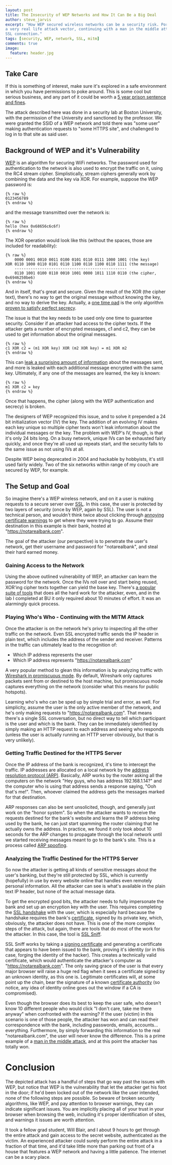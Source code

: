 ```yaml
---
layout: post
title: The Insecurity of WEP Networks and How It Can Be a Big Deal
author: steve_jarvis
excerpt: "How WEP secured wireless networks can be a security risk. Portrayed by
a very real life attack vector, continuing with a man in the middle attack on an
SSL connection."
tags: [security, WEP, network, SSL, mitm]
comments: true
image:
  feature: header.jpg
---
```


## Take Care
If this is something of interest, make sure it's explored in a safe environment in
which you have permissions to poke around. This is some cool but serious
business, and any part of it could be worth a
[5 year prison sentence and fines][legal].

The attack described here was done in a security lab at Boston University, with
the permission of the University and sanctioned by the professor. We were
granted the SSID of a WEP network and told there was "some user" making
authentication requests to "some HTTPS site", and challenged to log in to that
site as said user.

## Background of WEP and it's Vulnerability
[WEP][wep] is an algorithm for securing WiFi networks. The password used for
authentication to the network is also used to encrypt the traffic on
it, using the RC4 stream cipher. Simplistically, stream ciphers generally
work by combining the data and the key via XOR. For example, suppose the WEP
password is:

    {% raw %}
    0123456789
    {% endraw %}

and the message transmitted over the network is:

    {% raw %}
    hello (hex 0x68656c6c6f)
    {% endraw %}

The XOR operation would look like this (without the spaces, those are included
for readability):

    {% raw %}
        0000 0001 0010 0011 0100 0101 0110 0111 1000 1001 (the key)
    XOR 0110 1000 0110 0101 0110 1100 0110 1100 0110 1111 (the message)
        -------------------------------------------------
        0110 1001 0100 0110 0010 1001 0000 1011 1110 0110 (the cipher, 0x6946250be6)
    {% endraw %}

And in itself, that's great and secure. Given the result of the XOR (the cipher
text), there's no way to get the original message without knowing the key, and
no way to derive the key. Actually, a [one time pad][onetimepad] is the only algorithm
[proven to satisfy perfect secrecy][perfectsecrecy].

The issue is that the key needs to be used only one time to guarantee security.
Consider if an attacker had access to the cipher texts. If the attacker gets a
number of encrypted messages, c1 and c2, they can be used to get information
about the original messages.

    {% raw %}
    c1 XOR c2 = (m1 XOR key) XOR (m2 XOR key) = m1 XOR m2
    {% endraw %}

This can [leak a surprising amount of information][graphicalpad] about the
messages sent, and more is leaked with each additional message encrypted with
the same key. Ultimately, if any one of the messages are learned, the key is
known:

    {% raw %}
    m1 XOR c2 = key
    {% endraw %}

Once that happens, the cipher (along with the WEP authentication and secrecy)
is broken.

The designers of WEP recognized this issue, and to solve it prepended a 24 bit
initialization vector (IV) the key. The addition of an evolving IV
makes each key unique so multiple cipher texts won't leak information about the
individual messages or the key. The problem with WEP's IV, though, is that it's
only 24 bits long. On a busy network, unique IVs can be exhausted fairly
quickly, and once they're all used up repeats start, and the security
falls to the same issue as not using IVs at all.

Despite WEP being deprecated in 2004 and hackable by hobbyists, it's still used
fairly widely. Two of the six networks within range of my couch are secured by
WEP, for example.

## The Setup and Goal
So imagine there's a WEP wireless network, and on it a user is making requests to a
secure server over [SSL][ssl]. In this case, the user is protected by two layers
of security (once by WEP, again by SSL). The user is not a technical person, and
wouldn't think twice about clicking through [annoying certificate warnings][untrustedcert]
to get where they were trying to go. Assume their destination in this example is
their bank, hosted at "https://notarealbank.com".

The goal of the attacker (our perspective) is to penetrate the user's network,
get their username and password for "notarealbank", and steal their hard earned money.

### Gaining Access to the Network
Using the above outlined vulnerability of WEP, an attacker can learn the
password for the network. Once the IVs roll over and start being reused, XOR'ing
cipher texts together can yield the base key. There's [a popular suite of tools][aircrackng] that
does all the hard work for the attacker, even, and in the lab I completed at BU
it only required about 10 minutes of effort. It was an alarmingly quick process.

### Playing Who's Who - Continuing with the MITM Attack
Once the attacker is on the network he's privy to inspecting all the other
traffic on the network. Even SSL encrypted traffic sends the IP header in
plain text, which includes the address of the sender and receiver. Patterns in
the traffic can ultimately lead to the recognition of:

* Which IP address represents the user
* Which IP address represents "https://notarealbank.com"

A very popular method to glean this information is by analyzing traffic with
[Wireshark in promiscuous mode][promiscuous]. By default, Wireshark only
captures packets sent from or destined to the host machine, but promiscuous mode
captures everything on the network (consider what this means for public hotspots).

Learning who's who can be sped up by simple trial and error, as well. For
simplicity, assume the user is the only active member of the network, and he's
only making requests to "https://notarealbank.com". That means there's a single
SSL conversation, but no direct way to tell which participant is the user and which is the
bank. They can be immediately identified by simply making an HTTP request to
each address and seeing who responds (unless the user is actually running an HTTP
server obviously, but that is very unlikely).

### Getting Traffic Destined for the HTTPS Server
Once the IP address of the bank is recognized, it's time to intercept the
traffic. IP addresses are allocated on a local network by the
[address resolution protocol (ARP)][arp]. Basically, ARP works by the router
asking all the computers on the network "Hey guys, who has address
192.168.1.14?" and the computer who is using that address sends a response
saying, "Ooh that's me!". Then, whoever claimed the address gets the messages
marked for that destination.

ARP responses can also be sent unsolicited, though, and generally just work on
the "honor system". So when the attacker wants to
receive the requests destined for the bank's website and learns the IP address
being used by the bank, he can just start spamming the router claiming that he
actually owns the address. In practice, we found it only took about 10 seconds
for the ARP changes to propagate through the local network until we started receiving
messages meant to go to the bank's site. This is a process called [ARP spoofing][arpspoofing].

### Analyzing the Traffic Destined for the HTTPS Server
So now the attacker is getting all kinds of sensitive messages about the user's
banking, but they're still protected by SSL, which is currently (hopefully) in
use by every website online that handles even remotely personal information. All
the attacker can see is what's available in the plain text IP header, but none
of the actual message data.

To get the encrypted good bits, the attacker needs to fully impersonate the bank
and set up an encryption key with the user. This requires completing the
[SSL handshake][sslhandshake] with the user, which is especially hard because
the handshake requires the bank's [certificate][publickeycert], signed by its private key, which,
obviously, the attacker does not have. This is one of the more complex steps of the
attack, but again, there are tools that do most of the work for the attacker. In
this case, the tool is [SSL Sniff][sslsniff].

SSL Sniff works by taking a [signing certificate][publickeycert] and generating
a certificate that appears to have been issued to the bank, proving it's
identity (or in this case, forging the identity of the hacker). This creates a
technically valid certificate, which would authenticate the attacker's computer
as "https://notarealbank.com". The only saving grace of the user
is that every major browser will raise a huge red flag when it sees a
certificate signed by an unknown identity, as this one is. Legitimate
certificates will, at some point up the chain, bear the signature of a known
[certificate authority][certauth] (so notice, any idea of identity online goes
out the window if a CA is compromised).

Even though the browser does its best to keep the user safe, who doesn't know 10
different people who would click "I don't care, take me there anyway" when
confronted with the warning? If the user (victim) in this scenario is one of
those people, the attacker has won and can read their correspondence with the
bank, including passwords, emails, accounts... everything. Furthermore, by
simply forwarding this information to the real "notarealbank.com", the user will
never know the difference. This is a prime example of a
[man in the middle attack][mitm], and at this point the attacker has totally won.

# Conclusion
The depicted attack has a handful of steps that go way past the issues with WEP,
but notice that WEP is the vulnerability that let the attacker get his foot
in the door; if he'd been locked out of the network like the user intended,
none of the following steps are possible. So beware of broken security algorithms,
like WEP, and pay attention to browser warnings, they can indicate significant
issues. You are implicitly placing all of your trust in your browser when
browsing the web, including it's proper identification of sites, and warnings it
issues are worth attention.

It took a fellow grad student, Will Blair, and I about 9 hours to get through
the entire attack and gain access to the secret website, authenticated as the
victim. An experienced attacker could surely perform the entire attack in a
fraction of that time, and it'd take little more than parking out front
of a house that features a WEP network and having a little patience. The
internet can be a scary place.


[wep]: http://en.wikipedia.org/wiki/Wired_Equivalent_Privacy
[legal]: http://www.law.cornell.edu/uscode/text/18/2511
[onetimepad]: http://en.wikipedia.org/wiki/One-time_pad
[perfectsecrecy]: http://www.ics.uci.edu/~stasio/fall04/lect1.pdf
[aircrackng]: http://www.aircrack-ng.org/
[ssl]: https://en.wikipedia.org/wiki/Transport_Layer_Security
[sslhandshake]: http://www-01.ibm.com/support/knowledgecenter/SSAW57_6.1.0/com.ibm.websphere.edge.doc/edge/cp/admingd118.htm%23wq178?lang=en
[untrustedcert]: https://support.google.com/chrome/answer/98884?hl=en
[arp]: http://en.wikipedia.org/wiki/Address_Resolution_Protocol
[arpspoofing]: http://en.wikipedia.org/wiki/Address_Resolution_Protocol#ARP_spoofing_and_Proxy_ARP
[sslsniff]: http://www.thoughtcrime.org/software/sslsniff/
[publickeycert]: http://en.wikipedia.org/wiki/Public_key_certificate
[mitm]: http://en.wikipedia.org/wiki/Man-in-the-middle_attack
[graphicalpad]: http://cryptosmith.com/archives/70
[promiscuous]: https://www.wireshark.org/faq.html#q7.6
[certauth]: http://en.wikipedia.org/wiki/Certificate_authority
